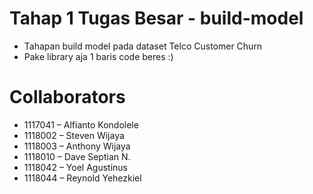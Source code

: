 # Tahap 1 Tugas Besar - build-model
- Tahapan build model pada dataset Telco Customer Churn
- Pake library aja 1 baris code beres :)

# Collaborators
- 1117041 – Alfianto Kondolele
- 1118002 – Steven Wijaya
- 1118003 – Anthony Wijaya
- 1118010 – Dave Septian N.
- 1118042 – Yoel Agustinus
- 1118044 – Reynold Yehezkiel
